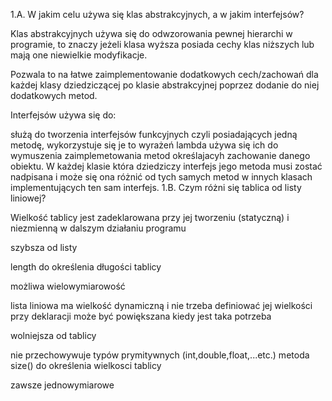 1.A. W jakim celu używa się klas abstrakcyjnych, a w jakim interfejsów?

Klas abstrakcyjnych używa się do odwzorowania pewnej hierarchi w programie, to znaczy jeżeli klasa wyższa posiada cechy klas niższych lub mają one niewielkie modyfikacje.

Pozwala to na łatwe zaimplementowanie dodatkowych cech/zachowań dla każdej klasy dziedziczącej po klasie abstrakcyjnej poprzez dodanie do niej dodatkowych metod.

Interfejsów używa się do:

służą do tworzenia interfejsów funkcyjnych czyli posiadających jedną metodę, wykorzystuje się je to wyrażeń lambda używa się ich do wymuszenia zaimplemetowania metod określajacyh zachowanie danego obiektu. W każdej klasie która dziedziczy interfejs jego metoda musi zostać nadpisana i może się ona różnić od tych samych metod w innych klasach implementujących ten sam interfejs. 1.B. Czym różni się tablica od listy liniowej?

Wielkość tablicy jest zadeklarowana przy jej tworzeniu (statyczną) i niezmienną w dalszym działaniu programu

szybsza od listy

length do określenia długości tablicy

możliwa wielowymiarowość

lista liniowa ma wielkość dynamiczną i nie trzeba definiować jej wielkości przy deklaracji może być powiększana kiedy jest taka potrzeba

wolniejsza od tablicy

nie przechowywuje typów prymitywnych (int,double,float,...etc.) metoda size() do określenia wielkosci tablicy

zawsze jednowymiarowe
